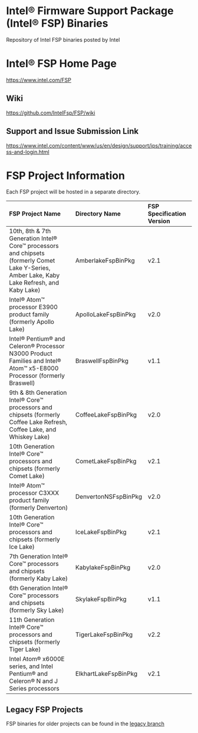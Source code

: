 # Intel® Firmware Support Package (Intel® FSP) Binaries
Repository of Intel FSP binaries posted by Intel

# Intel® FSP Home Page
<https://www.intel.com/FSP>

## Wiki
<https://github.com/IntelFsp/FSP/wiki>

## Support and Issue Submission Link
<https://www.intel.com/content/www/us/en/design/support/ips/training/access-and-login.html>

# FSP Project Information
Each FSP project will be hosted in a separate directory.

FSP Project Name | Directory Name | FSP Specification Version
:--------------- | :------------- | :------------------------
10th, 8th & 7th Generation Intel® Core™ processors and chipsets (formerly Comet Lake Y-Series, Amber Lake, Kaby Lake Refresh, and Kaby Lake) | AmberlakeFspBinPkg | v2.1
Intel® Atom™ processor E3900 product family (formerly Apollo Lake) | ApolloLakeFspBinPkg | v2.0
Intel® Pentium® and Celeron® Processor N3000 Product Families and Intel® Atom™ x5-E8000 Processor (formerly Braswell) | BraswellFspBinPkg | v1.1
9th & 8th Generation Intel® Core™ processors and chipsets (formerly Coffee Lake Refresh, Coffee Lake, and Whiskey Lake) | CoffeeLakeFspBinPkg | v2.0
10th Generation Intel® Core™ processors and chipsets (formerly Comet Lake) | CometLakeFspBinPkg | v2.1
Intel® Atom™ processor C3XXX product family (formerly Denverton) | DenvertonNSFspBinPkg | v2.0
10th Generation Intel® Core™ processors and chipsets (formerly Ice Lake) | IceLakeFspBinPkg | v2.1
7th Generation Intel® Core™ processors and chipsets (formerly Kaby Lake) | KabylakeFspBinPkg | v2.0
6th Generation Intel® Core™ processors and chipsets (formerly Sky Lake) | SkylakeFspBinPkg | v1.1
11th Generation Intel® Core™ processors and chipsets (formerly Tiger Lake) | TigerLakeFspBinPkg | v2.2
Intel Atom® x6000E series, and Intel Pentium® and Celeron® N and J Series processors | ElkhartLakeFspBinPkg | v2.1

## Legacy FSP Projects
FSP binaries for older projects can be found in the [legacy branch](https://github.com/intel/FSP/tree/legacy)
